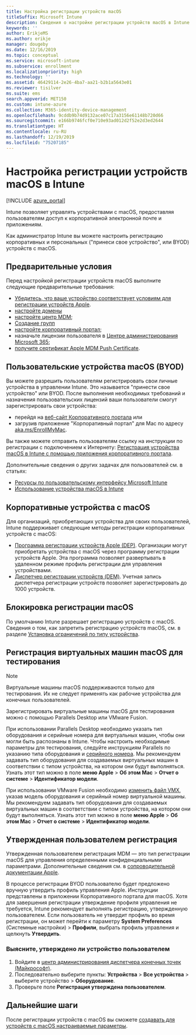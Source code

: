 ```yaml
---
title: Настройка регистрации устройств macOS
titleSuffix: Microsoft Intune
description: Сведения о настройке регистрации устройств macOS в Intune.
keywords: ''
author: ErikjeMS
ms.author: erikje
manager: dougeby
ms.date: 12/16/2019
ms.topic: conceptual
ms.service: microsoft-intune
ms.subservice: enrollment
ms.localizationpriority: high
ms.technology: ''
ms.assetid: 46429114-2e26-4ba7-aa21-b2b1a5643e01
ms.reviewer: tisilver
ms.suite: ems
search.appverid: MET150
ms.custom: intune-azure
ms.collection: M365-identity-device-management
ms.openlocfilehash: 9cddb9b74d9132ace07c17a3156e61148b720d66
ms.sourcegitcommit: e166b9746fcf0e710e93ad012d2f52e2d3ed2644
ms.translationtype: HT
ms.contentlocale: ru-RU
ms.lasthandoff: 12/19/2019
ms.locfileid: "75207185"
---
```

# <a name="set-up-enrollment-for-macos-devices-in-intune"></a>Настройка регистрации устройств macOS в Intune

[!INCLUDE [azure_portal](../includes/azure_portal.md)]

Intune позволяет управлять устройствами с macOS, предоставляя пользователям доступ к корпоративной электронной почте и приложениям.

Как администратор Intune вы можете настроить регистрацию корпоративных и персональных ("принеси свое устройство", или BYOD) устройств с macOS. 

## <a name="prerequisites"></a>Предварительные условия

Перед настройкой регистрации устройств macOS выполните следующие предварительные требования:

- [Убедитесь, что ваше устройство соответствует условиям для регистрации устройств Apple](https://support.apple.com/en-us/HT204142#eligibility).
- [настройте домены](../fundamentals/custom-domain-name-configure.md)
- [настройте центр MDM](../fundamentals/mdm-authority-set.md);
- [Создание групп](../fundamentals/groups-add.md)
- [настройте корпоративный портал](../apps/company-portal-app.md);
- назначьте лицензии пользователя в [Центре администрирования Microsoft 365](https://go.microsoft.com/fwlink/p/?LinkId=698854);
- [получите сертификат Apple MDM Push Certificate](../enrollment/apple-mdm-push-certificate-get.md).

## <a name="user-owned-macos-devices-byod"></a>Пользовательские устройства macOS (BYOD)

Вы можете разрешить пользователям регистрировать свои личные устройства в управлении Intune. Это называется "принести свое устройство" или BYOD. После выполнения необходимых требований и назначения пользовательских лицензий ваши пользователи смогут зарегистрировать свои устройства:
- перейдя на [веб-сайт Корпоративного портала](https://portal.manage.microsoft.com) или
- загрузив приложение "Корпоративный портал" для Mac по адресу [aka.ms/EnrollMyMac](https://aka.ms/EnrollMyMac).

Вы также можете отправить пользователям ссылку на инструкции по регистрации с подключением к Интернету: [Регистрация устройства macOS в Intune с помощью приложения корпоративного портала](https://docs.microsoft.com/intune-user-help/enroll-your-device-in-intune-macos).

Дополнительные сведения о других задачах для пользователей см. в статьях:

- [Ресурсы по пользовательскому интерфейсу Microsoft Intune](../fundamentals/end-user-educate.md)
- [Использование устройства macOS в Intune](/intune-user-help/using-your-macos-device-with-intune)

## <a name="company-owned-macos-devices"></a>Корпоративные устройства с macOS
Для организаций, приобретающих устройства для своих пользователей, Intune поддерживает следующие методы регистрации корпоративных устройств с macOS:
- [Программа регистрации устройств Apple (DEP)](device-enrollment-program-enroll-macos.md). Организации могут приобретать устройства с macOS через программу регистрации устройств Apple. Эта программа позволяет развертывать в удаленном режиме профиль регистрации для управления устройствами.
- [Диспетчер регистрации устройств (DEM)](device-enrollment-manager-enroll.md). Учетная запись диспетчера регистрации устройств позволяет зарегистрировать до 1000 устройств.

## <a name="block-macos-enrollment"></a>Блокировка регистрации macOS
По умолчанию Intune разрешает регистрацию устройств с macOS. Сведения о том, как запретить регистрацию устройств macOS, см. в разделе [Установка ограничений по типу устройства](enrollment-restrictions-set.md).

## <a name="enroll-virtual-macos-machines-for-testing"></a>Регистрация виртуальных машин macOS для тестирования

> [!NOTE]
> Виртуальные машины macOS поддерживаются только для тестирования. Их не следует применять как рабочие устройства для конечных пользователей. 

Зарегистрировать виртуальные машины macOS для тестирования можно с помощью Parallels Desktop или VMware Fusion. 

При использовании Parallels Desktop необходимо указать тип оборудования и серийные номера для виртуальных машин, чтобы они могли быть распознаны в Intune. Чтобы настроить необходимые параметры для тестирования, следуйте инструкциям Parallels по указанию типа оборудования и [серийного номера](http://kb.parallels.com/123455). Мы рекомендуем задавать тип оборудования для создаваемых виртуальных машин в соответствии с типом устройства, на котором они будут выполняться. Узнать этот тип можно в поле **меню Apple** > **Об этом Mac** > **Отчет о системе** > **Идентификатор модели**. 

При использовании VMware Fusion необходимо [изменить файл VMX](https://kb.vmware.com/s/article/1014782), указав модель оборудования и серийный номер виртуальной машины. Мы рекомендуем задавать тип оборудования для создаваемых виртуальных машин в соответствии с типом устройства, на котором они будут выполняться. Узнать этот тип можно в поле **меню Apple** > **Об этом Mac** > **Отчет о системе** > **Идентификатор модели**. 

## <a name="user-approved-enrollment"></a>Утвержденная пользователем регистрация
Утвержденная пользователем регистрация MDM — это тип регистрации macOS для управления определенными конфиденциальными параметрами. Дополнительные сведения см. в [сопроводительной документации Apple](https://support.apple.com/HT208019).  
 
В процессе регистрации BYOD пользователю будет предложено вручную утвердить профиль управления Apple. Инструкции представлены в приложении Корпоративного портала для macOS. Хотя для завершения регистрации утверждение профиля управления не требуется, Intune рекомендует выполнять регистрацию, утвержденную пользователем. Если пользователь не утвердит профиль во время регистрации, он может перейти к параметру **System Preferences** (Системные настройки) > **Профили**, выбрать профиль управления и щелкнуть **Утвердить**.    

### <a name="find-out-if-a-device-is-user-approved"></a>Выясните, утверждено ли устройство пользователем
1. Войдите в [центр администрирования диспетчера конечных точек (Майкрософт)](https://go.microsoft.com/fwlink/?linkid=2109431).
2. Последовательно выберите пункты: **Устройства** > **Все устройства** > выберите устройство > **Оборудование**.
3. Проверьте поле **Регистрация утверждена пользователем**.


## <a name="next-steps"></a>Дальнейшие шаги

После регистрации устройств с macOS вы сможете [создавать для устройств с macOS настраиваемые параметры](../configuration/custom-settings-macos.md).
